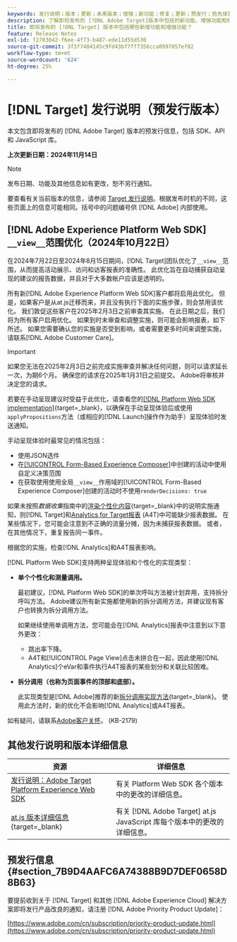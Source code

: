 ```yaml
---
keywords: 发行说明；版本；更新；未来版本；增强；新功能；修复；更新；预发行；抢先体验
description: 了解即将发布的 [!DNL Adobe Target]版本中包括的新功能、增强功能和修复，包括 SDK、API 和 JavaScript 库。
title: 即将发布的 [!DNL Target] 版本中包括哪些新增功能和增强功能？
feature: Release Notes
exl-id: f2783042-f6ee-4f73-b487-ede11d55d530
source-git-commit: 3f3f7484145c9fd43bf7ff7356cca0997057ef02
workflow-type: tm+mt
source-wordcount: '624'
ht-degree: 25%

---
```


# [!DNL Target] 发行说明（预发行版本）

本文包含即将发布的 [!DNL Adobe Target] 版本的预发行信息，包括 SDK、API 和 JavaScript 库。

**上次更新日期：2024年11月14日**

>[!NOTE]
>
>发布日期、功能及其他信息如有更改，恕不另行通知。
>
>要查看有关当前版本的信息，请参阅 [Target 发行说明](release-notes.md)。根据发布时机的不同，这些页面上的信息可能相同。括号中的问题编号供 [!DNL Adobe] 内部使用。

## [!DNL Adobe Experience Platform Web SDK] `__view__`范围优化（2024年10月22日）

在2024年7月22日至2024年8月15日期间，[!DNL Target]团队优化了`__view__`范围，从而提高活动展示、访问和访客报表的准确性。 此优化旨在自动捕获自动呈现的建议的报告数据，并且对于大多数帐户应该是透明的。

所有新[!DNL Adobe Experience Platform Web SDK]客户都将启用此优化。 但是，如果客户是从at.js迁移而来，并且没有执行下面的实施步骤，则会禁用该优化。 我们敦促这些客户在2025年2月3日之前审查其实施。 在此日期之后，我们将为所有客户启用优化。 如果到时未审查和调整实施，则可能会影响报表，如下所述。 如果您需要确认您的实施是否受到影响，或者需要更多时间来调整实施，请联系[!DNL Adobe Customer Care]。

>[!IMPORTANT]
>
>如果您无法在2025年2月3日之前完成实施审查并解决任何问题，则可以请求延长一次，为期6个月。 确保您的请求在2025年1月31日之前提交。 Adobe将审核并决定您的请求。

若要在手动呈现建议时受益于此优化，请查看您的[[!DNL Platform Web SDK implementation]](https://experienceleague.adobe.com/en/docs/target-dev/developer/client-side/aep-web-sdk){target=_blank}，以确保在手动呈现体验后或使用`applyPropositions`方法（或相应的[!DNL Launch]操作作为助手）呈现体验时发送通知。

手动呈现体验时最常见的情况包括：

* 使用JSON选件
* 在[[!UICONTROL Form-Based Experience Composer]](/help/main/c-experiences/form-experience-composer.md)中创建的活动中使用自定义决策范围
* 在获取使用使用全局`__view__`作用域的[!UICONTROL Form-Based Experience Composer]创建的活动时不使用`renderDecisions: true`

如果未按照&#x200B;*数据收集*&#x200B;指南中的[渲染个性化内容](https://experienceleague.adobe.com/en/docs/experience-platform/web-sdk/personalization/rendering-personalization-content){target=_blank}中的说明实施通知，则[!DNL Target]和[Analytics for Target报表](/help/main/c-integrating-target-with-mac/a4t/a4t.md) (A4T)中可能缺少报表数据。 在某些情况下，您可能会注意到不正确的流量分摊，因为未捕获报表数据。 或者，在其他情况下，重复报告同一事件。

根据您的实施，检查[!DNL Analytics]和A4T报表影响。

[!DNL Platform Web SDK]支持两种呈现体验和个性化的实现类型：

* **单个个性化和测量调用。**

  最初建议，[!DNL Platform Web SDK]的单次呼叫方法被计划弃用，支持拆分呼叫方法。 Adobe建议所有新实施都使用新的拆分调用方法，并建议现有客户也转换为拆分调用方法。

  如果继续使用单调用方法，您可能会在[!DNL Analytics]报表中注意到以下意外更改：

   * 跳出率下降。
   * A4T和[!UICONTROL Page View]点击未拼合在一起，因此使用[!DNL Analytics]个eVar和事件执行A4T报表的某些划分和关联比较困难。

* **拆分调用（也称为页面事件的顶部和底部）。**

  此实现类型是[!DNL Adobe]推荐的新[拆分调用实现方法](https://experienceleague.adobe.com/en/docs/experience-platform/web-sdk/use-cases/top-bottom-page-events){target=_blank}。 使用此方法时，新的优化不会影响[!DNL Analytics]或A4T报表。

如有疑问，请联系[Adobe客户关怀](/help/main/cmp-resources-and-contact-information.md##reference_ACA3391A00EF467B87930A450050077C)。 (KB-2179)

<!-- 
## [!DNL Target Standard/Premium] 24.10.2 (October 21, 2024)

This release contains the following fixes:

* Fixed an issue that prevented [!UICONTROL Recommendations] activities from loading in [!UICONTROL Compose] and [!UICONTROL Browse] modes. (TGT-50709)
* Fixed an issue with the new [[!DNL Google Chrome] [!UICONTROL Visual Editing Helper] extension](/help/main/c-experiences/c-visual-experience-composer/r-troubleshoot-composer/visual-editing-helper-extension.md) that caused a redirect from the [!UICONTROL Visual Experience Composer] (VEC) to the [!UICONTROL Activities Library] after clicking Cancel. Before this fix, customers needed to refresh the [!UICONTROL Activities Library] before being able to create new activities. (TGT-49980)-->

## 其他发行说明和版本详细信息

| 资源 | 详细信息 |
|--- |--- |
| [发行说明：Adobe Target Platform Experience Web SDK](https://experienceleague.adobe.com/docs/experience-platform/edge/release-notes.html?lang=zh-Hans) | 有关 Platform Web SDK 各个版本中的更改的详细信息。 |
| [at.js 版本详细信息](https://experienceleague.adobe.com/docs/target-dev/developer/client-side/at-js-implementation/target-atjs-versions.html){target=_blank} | 有关 [!DNL Adobe Target] at.js JavaScript 库每个版本中的更改的详细信息。 |

## 预发行信息 {#section_7B9D4AAFC6A74388B9D7DEF0658D8B63}

要提前收到关于 [!DNL Target] 和其他 [!DNL Adobe Experience Cloud] 解决方案即将发行产品改良的通知，请注册 [!DNL Adobe Priority Product Update]：

[https://www.adobe.com/cn/subscription/priority-product-update.html](https://www.adobe.com/cn/subscription/priority-product-update.html)

